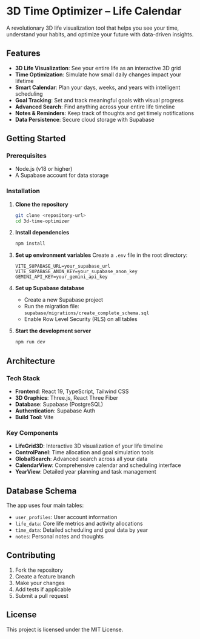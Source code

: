 # 3D Time Optimizer – Life Calendar

A revolutionary 3D life visualization tool that helps you see your time, understand your habits, and optimize your future with data-driven insights.

## Features

- **3D Life Visualization**: See your entire life as an interactive 3D grid
- **Time Optimization**: Simulate how small daily changes impact your lifetime
- **Smart Calendar**: Plan your days, weeks, and years with intelligent scheduling
- **Goal Tracking**: Set and track meaningful goals with visual progress
- **Advanced Search**: Find anything across your entire life timeline
- **Notes & Reminders**: Keep track of thoughts and get timely notifications
- **Data Persistence**: Secure cloud storage with Supabase

## Getting Started

### Prerequisites
- Node.js (v18 or higher)
- A Supabase account for data storage

### Installation

1. **Clone the repository**
   ```bash
   git clone <repository-url>
   cd 3d-time-optimizer
   ```

2. **Install dependencies**
   ```bash
   npm install
   ```

3. **Set up environment variables**
   Create a `.env` file in the root directory:
   ```env
   VITE_SUPABASE_URL=your_supabase_url
   VITE_SUPABASE_ANON_KEY=your_supabase_anon_key
   GEMINI_API_KEY=your_gemini_api_key
   ```

4. **Set up Supabase database**
   - Create a new Supabase project
   - Run the migration file: `supabase/migrations/create_complete_schema.sql`
   - Enable Row Level Security (RLS) on all tables

5. **Start the development server**
   ```bash
   npm run dev
   ```

## Architecture

### Tech Stack
- **Frontend**: React 19, TypeScript, Tailwind CSS
- **3D Graphics**: Three.js, React Three Fiber
- **Database**: Supabase (PostgreSQL)
- **Authentication**: Supabase Auth
- **Build Tool**: Vite

### Key Components
- **LifeGrid3D**: Interactive 3D visualization of your life timeline
- **ControlPanel**: Time allocation and goal simulation tools
- **GlobalSearch**: Advanced search across all your data
- **CalendarView**: Comprehensive calendar and scheduling interface
- **YearView**: Detailed year planning and task management

## Database Schema

The app uses four main tables:
- `user_profiles`: User account information
- `life_data`: Core life metrics and activity allocations
- `time_data`: Detailed scheduling and goal data by year
- `notes`: Personal notes and thoughts

## Contributing

1. Fork the repository
2. Create a feature branch
3. Make your changes
4. Add tests if applicable
5. Submit a pull request

## License

This project is licensed under the MIT License.